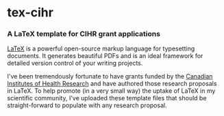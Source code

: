 # tex-cihr
### A LaTeX template for CIHR grant applications

[LaTeX](https://www.latex-project.org//) is a powerful open-source markup language for typesetting documents.  It generates beautiful PDFs and is an ideal framework for detailed version control of your writing projects.  

I've been tremendously fortunate to have grants funded by the [Canadian Institutes of Health Research](http://www.cihr-irsc.gc.ca/) and have authored those research proposals in LaTeX.  To help promote (in a very small way) the uptake of LaTeX in my scientific community, I've uploaded these template files that should be straight-forward to populate with any research proposal.  


